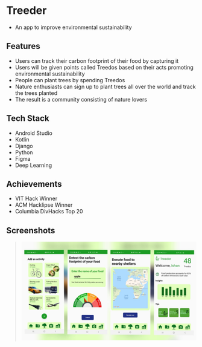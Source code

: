 # Treeder
- An app to improve environmental sustainability

## Features
- Users can track their carbon footprint of their food by capturing it
- Users will be given points called Treedos based on their acts promoting environmental sustainability
- People can plant trees by spending Treedos
- Nature enthusiasts can sign up to plant trees all over the world and track the trees planted
- The result is a community consisting of nature lovers

## Tech Stack
- Android Studio
- Kotlin
- Django
- Python
- Figma
- Deep Learning

## Achievements
- VIT Hack Winner
- ACM Hacklipse Winner
- Columbia DivHacks Top 20

## Screenshots
> ![alt text](https://github.com/Ishan-001/Treeder/blob/master/screenhots.jpeg)

